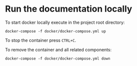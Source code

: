 # Run the documentation locally
To start docker locally execute in the project root directory: 

`docker-compose -f docker/docker-compose.yml up`

To stop the container press `CTRL+C`.

To remove the container and all related components:

`docker-compose -f docker/docker-compose.yml down`
